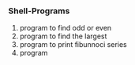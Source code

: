 ### Shell-Programs
1. program to find odd or even
2. program to find the largest
3. program to print fibunnoci series
4. program 
